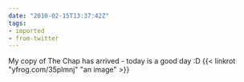 ```yaml
---
date: "2010-02-15T13:37:42Z"
tags:
- imported
- from-twitter
---
```

My copy of The Chap has arrived - today is a good day :D  {{< linkrot "yfrog.com/35plmnj" "an image" >}}
